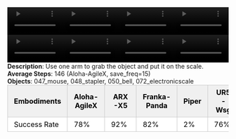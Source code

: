 <!DOCTYPE html>
<html lang="en">
<body>
    <div style="display: flex;">
        <video src="./task_video_clean/place_object_scale/aloha-agilex_head.mp4" controls loop muted autoplay style="width: 25%;"></video>
        <video src="./task_video_clean/place_object_scale/franka-panda_head.mp4" controls loop muted autoplay style="width: 25%;"></video>
        <video src="./task_video_clean/place_object_scale/ARX-X5_head.mp4" controls loop muted autoplay style="width: 25%;"></video>
        <video src="./task_video_clean/place_object_scale/ur5-wsg_head.mp4" controls loop muted autoplay style="width: 25%;"></video>
    </div>
    <div style="display: flex;">
        <video src="./task_video_clean/place_object_scale/aloha-agilex_world.mp4" controls loop muted autoplay style="width: 25%;"></video>
        <video src="./task_video_clean/place_object_scale/franka-panda_world.mp4" controls loop muted autoplay style="width: 25%;"></video>
        <video src="./task_video_clean/place_object_scale/ARX-X5_world.mp4" controls loop muted autoplay style="width: 25%;"></video>
        <video src="./task_video_clean/place_object_scale/ur5-wsg_world.mp4" controls loop muted autoplay style="width: 25%;"></video>
    </div>
    <b>Description</b>: Use one arm to grab the object and put it on the scale.<br>
    <b>Average Steps</b>: 146 (Aloha-AgileX, save_freq=15)<br>
    <b>Objects</b>: 047_mouse, 048_stapler, 050_bell, 072_electronicscale<br>
    <table style="margin:0 auto;border-collapse:collapse;width:auto;min-width:180px;background-color:white;">
        <thead>
            <tr style="background:#f0f0f0;">
                <th style="border:1px solid #ccc;padding:6px 14px;color:black;">Embodiments</th>
                <th style="border:1px solid #ccc;padding:6px 14px;color:black;">Aloha-AgileX</th>
                <th style="border:1px solid #ccc;padding:6px 14px;color:black;">ARX-X5</th>
                <th style="border:1px solid #ccc;padding:6px 14px;color:black;">Franka-Panda</th>
                <th style="border:1px solid #ccc;padding:6px 14px;color:black;">Piper</th>
                <th style="border:1px solid #ccc;padding:6px 14px;color:black;">UR5-Wsg</th>
            </tr>
        </thead>
        <tbody>
            <tr style="background:white;">
                <td style="border:1px solid #ccc;padding:6px 14px;color:black;">Success Rate</td>
                <td style="border:1px solid #ccc;padding:6px 14px;color:black;">78%</td>
                <td style="border:1px solid #ccc;padding:6px 14px;color:black;">92%</td>
                <td style="border:1px solid #ccc;padding:6px 14px;color:black;">82%</td>
                <td style="border:1px solid #ccc;padding:6px 14px;color:black;">2%</td>
                <td style="border:1px solid #ccc;padding:6px 14px;color:black;">76%</td>
            </tr>
        </tbody>
    </table>
</body>
</html>
